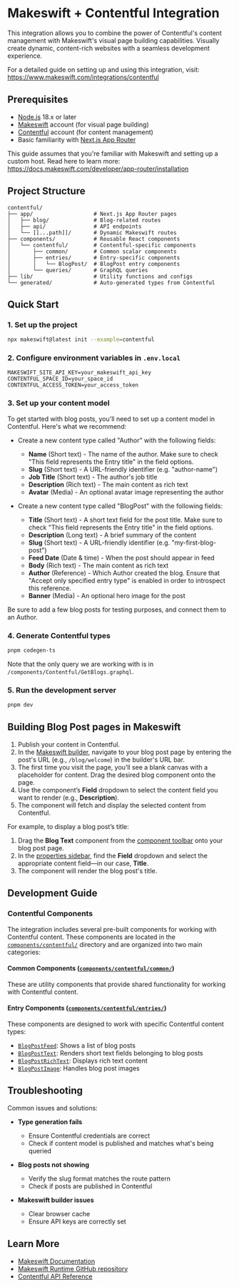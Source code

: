 # Makeswift + Contentful Integration

This integration allows you to combine the power of Contentful's content management with Makeswift's visual page building capabilities. Visually create dynamic, content-rich websites with a seamless development experience.

For a detailed guide on setting up and using this integration, visit:
https://www.makeswift.com/integrations/contentful

## Prerequisites

- [Node.js](https://nodejs.org/) 18.x or later
- [Makeswift](https://www.makeswift.com/) account (for visual page building)
- [Contentful](https://www.contentful.com/) account (for content management)
- Basic familiarity with [Next.js App Router](https://nextjs.org/docs/app)

This guide assumes that you're familiar with Makeswift and setting up a custom host. Read here to learn more: https://docs.makeswift.com/developer/app-router/installation

## Project Structure

```
contentful/
├── app/                   # Next.js App Router pages
│   ├── blog/              # Blog-related routes
│   ├── api/               # API endpoints
│   └── [[...path]]/       # Dynamic Makeswift routes
├── components/            # Reusable React components
│   └── contentful/        # Contentful-specific components
│       ├── common/        # Common scalar components
│       ├── entries/       # Entry-specific components
│       │   └── BlogPost/  # BlogPost entry components
│       └── queries/       # GraphQL queries
├── lib/                   # Utility functions and configs
└── generated/             # Auto-generated types from Contentful
```

## Quick Start

### 1. Set up the project

   ```bash
   npx makeswift@latest init --example=contentful
   ```

### 2. Configure environment variables in `.env.local`

   ```
   MAKESWIFT_SITE_API_KEY=your_makeswift_api_key
   CONTENTFUL_SPACE_ID=your_space_id
   CONTENTFUL_ACCESS_TOKEN=your_access_token
   ```

### 3. Set up your content model

To get started with blog posts, you'll need to set up a content model in Contentful. Here's what we recommend:

- Create a new content type called "Author" with the following fields:

   - **Name** (Short text) - The name of the author. Make sure to check "This field represents the Entry title" in the field options.
   - **Slug** (Short text) - A URL-friendly identifier (e.g. "author-name")
   - **Job Title** (Short text) - The author's job title
   - **Description** (Rich text) - The main content as rich text
   - **Avatar** (Media) - An optional avatar image representing the author

- Create a new content type called "BlogPost" with the following fields:

   - **Title** (Short text) - A short text field for the post title. Make sure to check "This field represents the Entry title" in the field options.
   - **Description** (Long text) - A brief summary of the content
   - **Slug** (Short text) - A URL-friendly identifier (e.g. "my-first-blog-post")
   - **Feed Date** (Date & time) - When the post should appear in feed
   - **Body** (Rich text) - The main content as rich text
   - **Author** (Reference) - Which Author created the blog. Ensure that "Accept only specified entry type" is enabled in order to introspect this reference.
   - **Banner** (Media) - An optional hero image for the post
   
Be sure to add a few blog posts for testing purposes, and connect them to an Author.

### 4. Generate Contentful types

   ```bash
   pnpm codegen-ts
   ```

Note that the only query we are working with is in `/components/Contentful/GetBlogs.graphql`.

### 5. Run the development server
   ```bash
   pnpm dev
   ```

## Building Blog Post pages in Makeswift

1. Publish your content in Contentful.
2. In the [Makeswift builder](https://docs.makeswift.com/product/builder-basics), navigate to your blog post page by entering the post's URL (e.g., `/blog/welcome`) in the builder's URL bar.
3. The first time you visit the page, you’ll see a blank canvas with a placeholder for content. Drag the desired blog component onto the page.
4. Use the component’s **Field** dropdown to select the content field you want to render (e.g., **Description**).
5. The component will fetch and display the selected content from Contentful.

For example, to display a blog post’s title:

1. Drag the **Blog Text** component from the [component toolbar](https://docs.makeswift.com/product/builder-basics#component-toolbar) onto your blog post page.
2. In the [properties sidebar](https://docs.makeswift.com/product/builder-basics#properties-sidebar), find the **Field** dropdown and select the appropriate content field—in our case, **Title**.
3. The component will render the blog post's title.

## Development Guide

### Contentful Components

The integration includes several pre-built components for working with Contentful content. These components are located in the [`components/contentful/`](components/contentful/) directory and are organized into two main categories:

#### Common Components ([`components/contentful/common/`](components/contentful/common/))

These are utility components that provide shared functionality for working with Contentful content.

#### Entry Components ([`components/contentful/entries/`](components/contentful/entries))

These components are designed to work with specific Contentful content types:

- [`BlogPostFeed`](components/contentful/entries/BlogPost/BlogPostFeed): Shows a list of blog posts
- [`BlogPostText`](components/contentful/entries/BlogPost/BlogPostText): Renders short text fields belonging to blog posts
- [`BlogPostRichText`](components/contentful/entries/BlogPost/BlogPostRichText): Displays rich text content
- [`BlogPostImage`](components/contentful/entries/BlogPost/BlogPostImage): Handles blog post images

## Troubleshooting

Common issues and solutions:

- **Type generation fails**

   - Ensure Contentful credentials are correct
   - Check if content model is published and matches what's being queried

- **Blog posts not showing**

   - Verify the slug format matches the route pattern
   - Check if posts are published in Contentful

- **Makeswift builder issues**
   - Clear browser cache
   - Ensure API keys are correctly set

## Learn More

- [Makeswift Documentation](https://www.makeswift.com/docs/)
- [Makeswift Runtime GitHub repository](https://github.com/makeswift/makeswift)
- [Contentful API Reference](https://www.contentful.com/developers/docs/references/)
